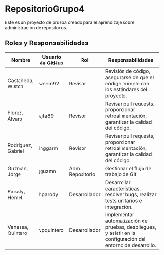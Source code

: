 # RepositorioGrupo4

Este es un proyecto de prueba creado para el aprendizaje sobre administración de repositorios.


## Roles y Responsabilidades

| Nombre            | Usuario de GitHub | Rol                | Responsabilidades                                                     |
|-------------------|-------------------|--------------------|-----------------------------------------------------------------------|
| Castañeda, Wiston |  wccm92   | Revisor            | Revisión de código, asegurarse de que el código cumple con los estándares del proyecto. |
| Florez, Álvaro    | ajfa89   | Revisor            | Revisar pull requests, proporcionar retroalimentación, garantizar la calidad del código. |
| Rodriguez, Gabriel    |  inggarm | Revisor            | Revisar pull requests, proporcionar retroalimentación, garantizar la calidad del código. |
| Guzman, Jorge     |  jguzmn  | Adm. Repositorio   | Gestionar el flujo de trabajo de Git |
| Parody, Hemel     |  hparody    | Desarrollador      | Desarrollar características, resolver bugs, realizar tests unitarios e integración. |
| Vanessa, Quintero | vpquintero   | Desarrollador      | Implementar automatización de pruebas, despliegues, y asistir en la configuración del entorno de desarrollo. |




